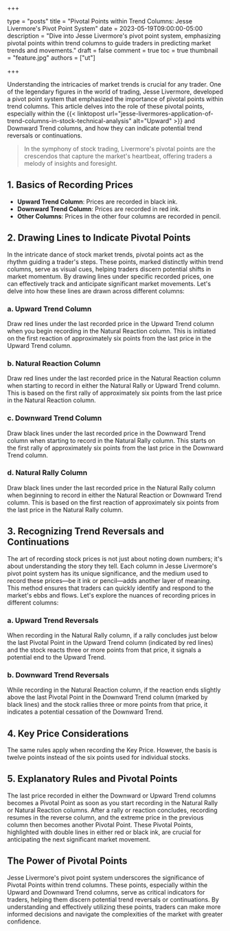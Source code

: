 +++

type = "posts"
title = "Pivotal Points within Trend Columns: Jesse Livermore's Pivot Point System"
date = 2023-05-19T09:00:00-05:00
description = "Dive into Jesse Livermore's pivot point system, emphasizing pivotal points within trend columns to guide traders in predicting market trends and movements."
draft = false
comment = true
toc = true
thumbnail = "feature.jpg"
authors = ["ut"]

+++

Understanding the intricacies of market trends is crucial for any trader. One of the legendary figures in the world of trading, Jesse Livermore, developed a pivot point system that emphasized the importance of pivotal points within trend columns. This article delves into the role of these pivotal points, especially within the {{< linktopost url="jesse-livermores-application-of-trend-columns-in-stock-technical-analysis" alt="Upward" >}} and Downward Trend columns, and how they can indicate potential trend reversals or continuations.

> In the symphony of stock trading, Livermore's pivotal points are the crescendos that capture the market's heartbeat, offering traders a melody of insights and foresight.

## 1. Basics of Recording Prices
 - **Upward Trend Column**: Prices are recorded in black ink.
 - **Downward Trend Column**: Prices are recorded in red ink.
 - **Other Columns**: Prices in the other four columns are recorded in pencil.

## 2. Drawing Lines to Indicate Pivotal Points
In the intricate dance of stock market trends, pivotal points act as the rhythm guiding a trader's steps. These points, marked distinctly within trend columns, serve as visual cues, helping traders discern potential shifts in market momentum. By drawing lines under specific recorded prices, one can effectively track and anticipate significant market movements. Let's delve into how these lines are drawn across different columns:
### a. Upward Trend Column
Draw red lines under the last recorded price in the Upward Trend column when you begin recording in the Natural Reaction column. This is initiated on the first reaction of approximately six points from the last price in the Upward Trend column.
### b. Natural Reaction Column
Draw red lines under the last recorded price in the Natural Reaction column when starting to record in either the Natural Rally or Upward Trend column. This is based on the first rally of approximately six points from the last price in the Natural Reaction column.
### c. Downward Trend Column
Draw black lines under the last recorded price in the Downward Trend column when starting to record in the Natural Rally column. This starts on the first rally of approximately six points from the last price in the Downward Trend column.
### d. Natural Rally Column
Draw black lines under the last recorded price in the Natural Rally column when beginning to record in either the Natural Reaction or Downward Trend column. This is based on the first reaction of approximately six points from the last price in the Natural Rally column.

## 3. Recognizing Trend Reversals and Continuations
The art of recording stock prices is not just about noting down numbers; it's about understanding the story they tell. Each column in Jesse Livermore's pivot point system has its unique significance, and the medium used to record these prices—be it ink or pencil—adds another layer of meaning. This method ensures that traders can quickly identify and respond to the market's ebbs and flows. Let's explore the nuances of recording prices in different columns:
### a. Upward Trend Reversals
When recording in the Natural Rally column, if a rally concludes just below the last Pivotal Point in the Upward Trend column (indicated by red lines) and the stock reacts three or more points from that price, it signals a potential end to the Upward Trend.
### b. Downward Trend Reversals
While recording in the Natural Reaction column, if the reaction ends slightly above the last Pivotal Point in the Downward Trend column (marked by black lines) and the stock rallies three or more points from that price, it indicates a potential cessation of the Downward Trend.

## 4. Key Price Considerations
The same rules apply when recording the Key Price. However, the basis is twelve points instead of the six points used for individual stocks.

## 5. Explanatory Rules and Pivotal Points
The last price recorded in either the Downward or Upward Trend columns becomes a Pivotal Point as soon as you start recording in the Natural Rally or Natural Reaction columns. After a rally or reaction concludes, recording resumes in the reverse column, and the extreme price in the previous column then becomes another Pivotal Point. These Pivotal Points, highlighted with double lines in either red or black ink, are crucial for anticipating the next significant market movement.

## The Power of Pivotal Points
Jesse Livermore's pivot point system underscores the significance of Pivotal Points within trend columns. These points, especially within the Upward and Downward Trend columns, serve as critical indicators for traders, helping them discern potential trend reversals or continuations. By understanding and effectively utilizing these points, traders can make more informed decisions and navigate the complexities of the market with greater confidence.
